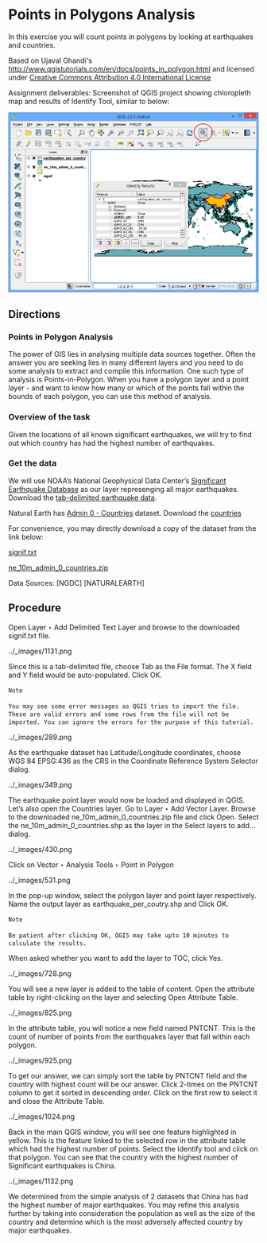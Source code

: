 # Points in Polygons Analysis

In this exercise you will count points in polygons by looking at earthquakes and countries.

Based on Ujaval Ghandi's http://www.qgistutorials.com/en/docs/points_in_polygon.html and licensed under 
[Creative Commons Attribution 4.0 International License](http://creativecommons.org/licenses/by/4.0/deed.en_US)

Assignment deliverables: Screenshot of QGIS project showing chloropleth map and results of Identify Tool, similar to below:

![QGIS Screenshot](images/qgis-point-in-polygon.png)


## Directions
### Points in Polygon Analysis
The power of GIS lies in analysing multiple data sources together. Often the answer you are seeking lies in many different layers and you need to do some analysis to extract and compile this information. One such type of analysis is Points-in-Polygon. When you have a polygon layer and a point layer - and want to know how many or which of the points fall within the bounds of each polygon, you can use this method of analysis.

### Overview of the task
Given the locations of all known significant earthquakes, we will try to find out which country has had the highest number of earthquakes.

### Get the data
We will use NOAA’s National Geophysical Data Center’s [Significant Earthquake Database](http://www.ngdc.noaa.gov/nndc/struts/form?t=101650&s=1&d=1)
as our layer represenging all major earthquakes. Download the [tab-delimited earthquake data](http://www.ngdc.noaa.gov/nndc/struts/results?type_0=Exact&query_0=$ID&t=101650&s=13&d=189&dfn=signif.txt).

Natural Earth has [Admin 0 - Countries](http://www.naturalearthdata.com/downloads/10m-cultural-vectors/) dataset. 
Download the [countries](http://www.naturalearthdata.com/http//www.naturalearthdata.com/download/10m/cultural/ne_10m_admin_0_countries.zip)

For convenience, you may directly download a copy of the dataset from the link below:

[signif.txt](../data/signif.txt)

[ne_10m_admin_0_countries.zip](../data/ne_10m_admin_0_countries.zip)

Data Sources: [NGDC] [NATURALEARTH]

## Procedure
Open Layer ‣ Add Delimited Text Layer and browse to the downloaded signif.txt file.

../_images/1131.png

Since this is a tab-delimited file, choose Tab as the File format. The X field and Y field would be auto-populated. Click OK.

```
Note

You may see some error messages as QGIS tries to import the file. These are valid errors and some rows from the file will not be imported. You can ignore the errors for the purpose of this tutorial.
```

../_images/289.png

As the earthquake dataset has Latitude/Longitude coordinates, choose WGS 84 EPSG:436 as the CRS in the Coordinate Reference System Selector dialog.

../_images/349.png

The earthquake point layer would now be loaded and displayed in QGIS. Let’s also open the Countries layer. Go to Layer ‣ Add Vector Layer. Browse to the downloaded ne_10m_admin_0_countries.zip file and click Open. Select the ne_10m_admin_0_countries.shp as the layer in the Select layers to add... dialog.

../_images/430.png

Click on Vector ‣ Analysis Tools ‣ Point in Polygon

../_images/531.png

In the pop-up window, select the polygon layer and point layer respectively. Name the output layer as earthquake_per_coutry.shp and Click OK.

```
Note

Be patient after clicking OK, QGIS may take upto 10 minutes to calculate the results.
```
When asked whether you want to add the layer to TOC, click Yes.

../_images/728.png

You will see a new layer is added to the table of content. Open the attribute table by right-clicking on the layer and selecting Open Attribute Table.

../_images/825.png

In the attribute table, you will notice a new field named PNTCNT. This is the count of number of points from the earthquakes layer that fall within each polygon.

../_images/925.png

To get our answer, we can simply sort the table by PNTCNT field and the country with highest count will be our answer. Click 2-times on the PNTCNT column to get it sorted in descending order. Click on the first row to select it and close the Attribute Table.

../_images/1024.png

Back in the main QGIS window, you will see one feature highlighted in yellow. This is the feature linked to the selected row in the attribute table which had the highest number of points. Select the Identify tool and click on that polygon. You can see that the country with the highest number of Significant earthquakes is China.

../_images/1132.png

We determined from the simple analysis of 2 datasets that China has had the highest number of major earthquakes. You may refine this analysis further by taking into consideration the population as well as the size of the country and determine which is the most adversely affected country by major earthquakes.
